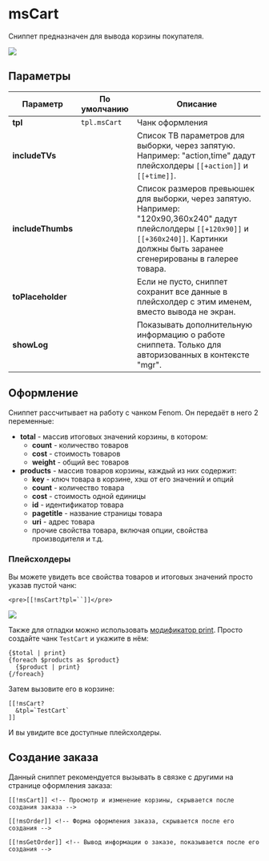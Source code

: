 # msCart

Сниппет предназначен для вывода корзины покупателя.

[![](https://file.modx.pro/files/4/d/8/4d8ddea00da1c2ff10c94720ee26a588s.jpg)](https://file.modx.pro/files/4/d/8/4d8ddea00da1c2ff10c94720ee26a588.png)

## Параметры

| Параметр          | По умолчанию | Описание                                                                                                                                                                                         |
| ----------------- | ------------ | ------------------------------------------------------------------------------------------------------------------------------------------------------------------------------------------------ |
| **tpl**           | `tpl.msCart` | Чанк оформления                                                                                                                                                                                  |
| **includeTVs**    |              | Список ТВ параметров для выборки, через запятую. Например: "action,time" дадут плейсхолдеры `[[+action]]` и `[[+time]]`.                                                                         |
| **includeThumbs** |              | Список размеров превьюшек для выборки, через запятую. Например: "120x90,360x240" дадут плейслолдеры `[[+120x90]]` и `[[+360x240]]`. Картинки должны быть заранее сгенерированы в галерее товара. |
| **toPlaceholder** |              | Если не пусто, сниппет сохранит все данные в плейсхолдер с этим именем, вместо вывода не экран.                                                                                                  |
| **showLog**       |              | Показывать дополнительную информацию о работе сниппета. Только для авторизованных в контекcте "mgr".                                                                                             |

<!--@include: ../parts/tip-general-parameters.md-->

## Оформление

Сниппет рассчитывает на работу с чанком Fenom. Он передаёт в него 2 переменные:

- **total** - массив итоговых значений корзины, в котором:
  - **count** - количество товаров
  - **cost** - стоимость товаров
  - **weight** - общий вес товаров
- **products** - массив товаров корзины, каждый из них содержит:
  - **key** - ключ товара в корзине, хэш от его значений и опций
  - **count** - количество товара
  - **cost** - стоимость одной единицы
  - **id** - идентификатор товара
  - **pagetitle** - название страницы товара
  - **uri** - адрес товара
  - прочие свойства товара, включая опции, свойства производителя и т.д.

### Плейсхолдеры

Вы можете увидеть все свойства товаров и итоговых значений просто указав пустой чанк:

```modx
<pre>[[!msCart?tpl=``]]</pre>
```

[![](https://file.modx.pro/files/6/1/f/61f8ee92a1949258329e86d793896b96s.jpg)](https://file.modx.pro/files/6/1/f/61f8ee92a1949258329e86d793896b96.png)

Также для отладки можно использовать [модификатор print][2]. Просто создайте чанк `TestCart` и укажите в нём:

```fenom
{$total | print}
{foreach $products as $product}
  {$product | print}
{/foreach}
```

Затем вызовите его в корзине:

```modx
[[!msCart?
  &tpl=`TestCart`
]]
```

И вы увидите все доступные плейсхолдеры.

## Создание заказа

Данный сниппет рекомендуется вызывать в связке с другими на странице оформления заказа:

```modx
[[!msCart]] <!-- Просмотр и изменение корзины, скрывается после создания заказа -->

[[!msOrder]] <!-- Форма оформления заказа, скрывается после его создания -->

[[!msGetOrder]] <!-- Вывод информации о заказе, показывается после его создания -->
```

[2]: /components/pdotools/parser
